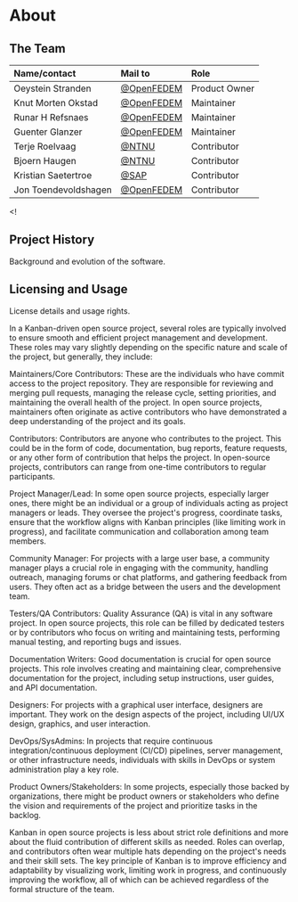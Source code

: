 # About 


## The Team

| Name/contact         | Mail to                                         | Role          | 
|:---------------------|:------------------------------------------------|:--------------|
| Oeystein Stranden    | [@OpenFEDEM](mailto:oeystein@openfedem.org)     | Product Owner |
| Knut Morten Okstad   | [@OpenFEDEM](mailto:kmo@openfedem.org)           | Maintainer    |
| Runar H Refsnaes     | [@OpenFEDEM](mailto:runar@openfedem.org)         | Maintainer    |
| Guenter Glanzer      | [@OpenFEDEM](mailto:gglanzer@openfedem.org)      | Maintainer    |
| Terje Roelvaag       | [@NTNU](mailto:terje.rolvag@ntnu.no)             | Contributor   |
| Bjoern Haugen        | [@NTNU](mailto:bjorn.haugen@ntnu.no)             | Contributor   |
| Kristian Saetertroe  | [@SAP](mailto:kristian.satertro@sap.com)         | Contributor   |
| Jon Toendevoldshagen | [@OpenFEDEM](mailto:jon.tondevoldshagen@sap.com) | Contributor   |



<!
## Project History
Background and evolution of the software.

## Licensing and Usage
License details and usage rights.







In a Kanban-driven open source project, several roles are typically involved to ensure smooth and efficient project management and development. These roles may vary slightly depending on the specific nature and scale of the project, but generally, they include:

Maintainers/Core Contributors: These are the individuals who have commit access to the project repository. They are responsible for reviewing and merging pull requests, managing the release cycle, setting priorities, and maintaining the overall health of the project. In open source projects, maintainers often originate as active contributors who have demonstrated a deep understanding of the project and its goals.

Contributors: Contributors are anyone who contributes to the project. This could be in the form of code, documentation, bug reports, feature requests, or any other form of contribution that helps the project. In open-source projects, contributors can range from one-time contributors to regular participants.

Project Manager/Lead: In some open source projects, especially larger ones, there might be an individual or a group of individuals acting as project managers or leads. They oversee the project's progress, coordinate tasks, ensure that the workflow aligns with Kanban principles (like limiting work in progress), and facilitate communication and collaboration among team members.

Community Manager: For projects with a large user base, a community manager plays a crucial role in engaging with the community, handling outreach, managing forums or chat platforms, and gathering feedback from users. They often act as a bridge between the users and the development team.

Testers/QA Contributors: Quality Assurance (QA) is vital in any software project. In open source projects, this role can be filled by dedicated testers or by contributors who focus on writing and maintaining tests, performing manual testing, and reporting bugs and issues.

Documentation Writers: Good documentation is crucial for open source projects. This role involves creating and maintaining clear, comprehensive documentation for the project, including setup instructions, user guides, and API documentation.

Designers: For projects with a graphical user interface, designers are important. They work on the design aspects of the project, including UI/UX design, graphics, and user interaction.

DevOps/SysAdmins: In projects that require continuous integration/continuous deployment (CI/CD) pipelines, server management, or other infrastructure needs, individuals with skills in DevOps or system administration play a key role.

Product Owners/Stakeholders: In some projects, especially those backed by organizations, there might be product owners or stakeholders who define the vision and requirements of the project and prioritize tasks in the backlog.

Kanban in open source projects is less about strict role definitions and more about the fluid contribution of different skills as needed. Roles can overlap, and contributors often wear multiple hats depending on the project's needs and their skill sets. The key principle of Kanban is to improve efficiency and adaptability by visualizing work, limiting work in progress, and continuously improving the workflow, all of which can be achieved regardless of the formal structure of the team.
>







